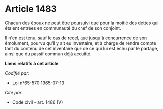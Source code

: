 # Article 1483

Chacun des époux ne peut être poursuivi que pour la moitié des dettes qui étaient entrées en communauté du chef de son
conjoint.

Il n'en est tenu, sauf le cas de recel, que jusqu'à concurrence de son émolument, pourvu qu'il y ait eu inventaire, et à
charge de rendre compte tant du contenu de cet inventaire que de ce qui lui est échu par le partage, ainsi que du passif
commun déjà acquitté.

**Liens relatifs à cet article**

_Codifié par_:

  - Loi n°65-570 1965-07-13

_Cité par_:

  - Code civil - art. 1486 (V)
